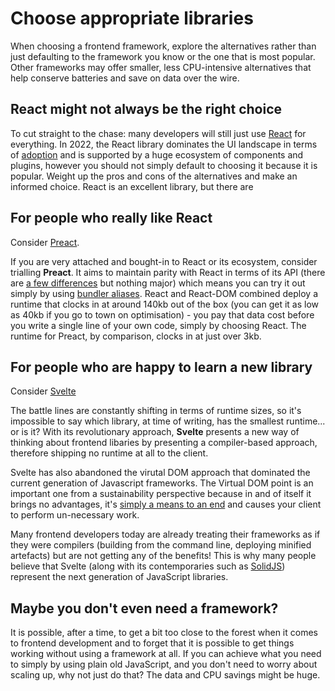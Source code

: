 # Choose appropriate libraries

When choosing a frontend framework, explore the alternatives rather than just defaulting to the framework you know or the one that is most popular. Other frameworks may offer smaller, less CPU-intensive alternatives that help conserve batteries and save on data over the wire.

## React might not always be the right choice

To cut straight to the chase: many developers will still just use [React](https://reactjs.org/) for everything. In 2022, the React library dominates the UI landscape in terms of [adoption](https://www.npmtrends.com/angular-vs-react-vs-vue) and is supported by a huge ecosystem of components and plugins, however you should not simply default to choosing it because it is popular. Weight up the pros and cons of the alternatives and make an informed choice. React is an excellent library, but there are

## For people who really like React

Consider [Preact](https://preactjs.com/).

If you are very attached and bought-in to React or its ecosystem, consider trialling **Preact**. It aims to maintain parity with React in terms of its API (there are [a few differences](https://preactjs.com/guide/v10/differences-to-react) but nothing major) which means you can try it out simply by using [bundler aliases](https://preactjs.com/guide/v10/switching-to-preact). React and React-DOM combined deploy a runtime that clocks in at around 140kb out of the box (you can get it as low as 40kb if you go to town on optimisation) - you pay that data cost before you write a single line of your own code, simply by choosing React. The runtime for Preact, by comparison, clocks in at just over 3kb.

## For people who are happy to learn a new library

Consider [Svelte](https://svelte.dev/)

The battle lines are constantly shifting in terms of runtime sizes, so it's impossible to say which library, at time of writing, has the smallest runtime... or is it? With its revolutionary approach, **Svelte** presents a new way of thinking about frontend libaries by presenting a compiler-based approach, therefore shipping no runtime at all to the client.

Svelte has also abandoned the virutal DOM approach that dominated the current generation of Javascript frameworks. The Virtual DOM point is an important one from a sustainability perspective because in and of itself it brings no advantages, it's [simply a means to an end](https://svelte.dev/blog/virtual-dom-is-pure-overhead) and causes your client to perform un-necessary work.

Many frontend developers today are already treating their frameworks as if they were compilers (building from the command line, deploying minified artefacts) but are not getting any of the benefits! This is why many people believe that Svelte (along with its contemporaries such as [SolidJS](https://www.solidjs.com/)) represent the next generation of JavaScript libraries.

## Maybe you don't even need a framework?

It is possible, after a time, to get a bit too close to the forest when it comes to frontend development and to forget that it is possible to get things working without using a framework at all. If you can achieve what you need to simply by using plain old JavaScript, and you don't need to worry about scaling up, why not just do that? The data and CPU savings might be huge.
